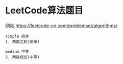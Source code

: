 # LeetCode算法题目
网站 https://leetcode-cn.com/problemset/algorithms/

~~~
simple 简单
1. 两数之和(简单)

medium 中等
2. 两数相加(中等)
~~~



